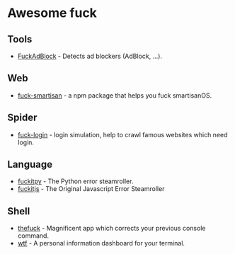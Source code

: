 # Awesome fuck

## Tools

- [FuckAdBlock](https://github.com/sitexw/FuckAdBlock) - Detects ad blockers (AdBlock, ...).

## Web

- [fuck-smartisan](https://github.com/geektheripper/fuck-smartisan) - a npm package that helps you fuck smartisanOS.

## Spider

- [fuck-login](https://github.com/xchaoinfo/fuck-login) - login simulation, help to crawl famous websites which need login.

## Language

- [fuckitpy](https://github.com/ajalt/fuckitpy) - The Python error steamroller.
- [fuckitjs](https://github.com/mattdiamond/fuckitjs) - The Original Javascript Error Steamroller

## Shell
- [thefuck](https://github.com/nvbn/thefuck) - Magnificent app which corrects your previous console command.
- [wtf](https://github.com/senorprogrammer/wtf) - A personal information dashboard for your terminal. 
